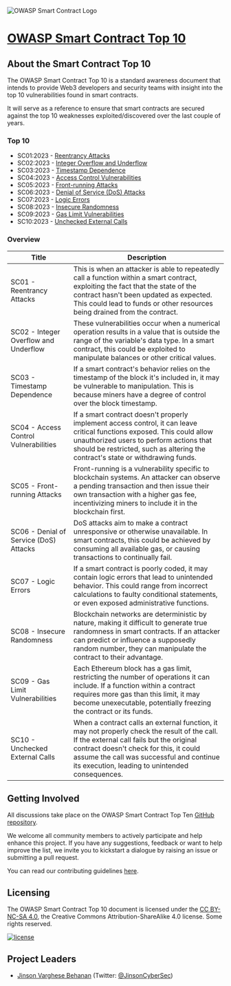 ![OWASP Smart Contract Logo](https://github.com/jinsonvarghese/test/blob/main/assets/images/OWASP%20Smart%20Contract.png)

# [OWASP Smart Contract Top 10](https://owasp.org/www-project-smart-contract-top-10/)

## About the Smart Contract Top 10

The OWASP Smart Contract Top 10 is a standard awareness document that intends to provide Web3 developers and security teams with insight into the top 10 vulnerabilities found in smart contracts. 

It will serve as a reference to ensure that smart contracts are secured against the top 10 weaknesses exploited/discovered over the last couple of years.

### Top 10

* SC01:2023 - [Reentrancy Attacks](2023/en/src/SC01-reentrancy-attacks.md)
* SC02:2023 - [Integer Overflow and Underflow](2023/en/src/SC02-integer-overflow-underflow.md)
* SC03:2023 - [Timestamp Dependence](2023/en/src/SC03-timestamp-dependence.md)
* SC04:2023 - [Access Control Vulnerabilities](2023/en/src/SC04-access-control-vulnerabilities.md)
* SC05:2023 - [Front-running Attacks](2023/en/src/SC05-front-running-attacks.md)
* SC06:2023 - [Denial of Service (DoS) Attacks](2023/en/src/SC06-denial-of-service-attacks.md)
* SC07:2023 - [Logic Errors](2023/en/src/SC07-logic-errors.md)
* SC08:2023 - [Insecure Randomness](2023/en/src/SC08-insecure-randomness.md)
* SC09:2023 - [Gas Limit Vulnerabilities](2023/en/src/SC09-gas-limit-vulnerabilities.md)
* SC10:2023 - [Unchecked External Calls](2023/en/src/SC10-unchecked-external-calls.md)

### Overview

| Title | Description |
| -- | -- |
| SC01 - Reentrancy Attacks | This is when an attacker is able to repeatedly call a function within a smart contract, exploiting the fact that the state of the contract hasn't been updated as expected. This could lead to funds or other resources being drained from the contract. |
| SC02 - Integer Overflow and Underflow | These vulnerabilities occur when a numerical operation results in a value that is outside the range of the variable's data type. In a smart contract, this could be exploited to manipulate balances or other critical values. |
| SC03 - Timestamp Dependence | If a smart contract's behavior relies on the timestamp of the block it's included in, it may be vulnerable to manipulation. This is because miners have a degree of control over the block timestamp. |
| SC04 - Access Control Vulnerabilities | If a smart contract doesn't properly implement access control, it can leave critical functions exposed. This could allow unauthorized users to perform actions that should be restricted, such as altering the contract's state or withdrawing funds. |
| SC05 - Front-running Attacks | Front-running is a vulnerability specific to blockchain systems. An attacker can observe a pending transaction and then issue their own transaction with a higher gas fee, incentivizing miners to include it in the blockchain first. |
| SC06 - Denial of Service (DoS) Attacks | DoS attacks aim to make a contract unresponsive or otherwise unavailable. In smart contracts, this could be achieved by consuming all available gas, or causing transactions to continually fail. |
| SC07 - Logic Errors | If a smart contract is poorly coded, it may contain logic errors that lead to unintended behavior. This could range from incorrect calculations to faulty conditional statements, or even exposed administrative functions. |
| SC08 - Insecure Randomness | Blockchain networks are deterministic by nature, making it difficult to generate true randomness in smart contracts. If an attacker can predict or influence a supposedly random number, they can manipulate the contract to their advantage. |
| SC09 - Gas Limit Vulnerabilities | Each Ethereum block has a gas limit, restricting the number of operations it can include. If a function within a contract requires more gas than this limit, it may become unexecutable, potentially freezing the contract or its funds. |
| SC10 - Unchecked External Calls | When a contract calls an external function, it may not properly check the result of the call. If the external call fails but the original contract doesn't check for this, it could assume the call was successful and continue its execution, leading to unintended consequences.

## Getting Involved
All discussions take place on the OWASP Smart Contract Top Ten [GitHub repository](https://github.com/OWASP/www-project-smart-contract-top-10). 

We welcome all community members to actively participate and help enhance this project. If you have any suggestions, feedback or want to help improve the list, we invite you to kickstart a dialogue by raising an issue or submitting a pull request.

You can read our contributing guidelines [here](CONTRIBUTING.md).

## Licensing
The OWASP Smart Contract Top 10 document is licensed under the [CC BY-NC-SA 4.0](https://creativecommons.org/licenses/by-nc-sa/4.0/), the Creative Commons
Attribution-ShareAlike 4.0 license. Some rights reserved.

[![license](https://mirrors.creativecommons.org/presskit/buttons/88x31/svg/by-nc-sa.svg)](https://github.com/OWASP/www-project-smart-contract-security-top-10/blob/master/License.md)

## Project Leaders
- [Jinson Varghese Behanan](mailto:jinson@owasp.org) (Twitter: [@JinsonCyberSec](https://twitter.com/JinsonCyberSec))
